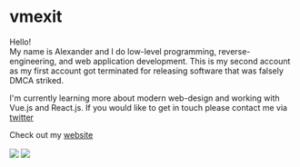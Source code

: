 # vmexit
Hello!<br>
My name is Alexander and I do low-level programming, reverse-engineering, and web application development.
This is my second account as my first account got terminated for releasing software that was falsely DMCA striked.

I'm currently learning more about modern web-design and working with Vue.js and React.js.
If you would like to get in touch please contact me via [twitter](https://twitter.com/justvmexit)

Check out my [website](https://vmexit.dev)

<img align="center" src="https://github-readme-stats.vercel.app/api?username=notvmexit&show_icons=true&include_all_commits=true&show_icons=true&title_color=fff&icon_color=79ff97&text_color=9f9f9f&bg_color=151515"/>
<img align="center" src="https://github-readme-stats.vercel.app/api/top-langs/?username=notvmexit&layout=compact&show_icons=true&title_color=fff&icon_color=79ff97&text_color=9f9f9f&bg_color=151515"/>

